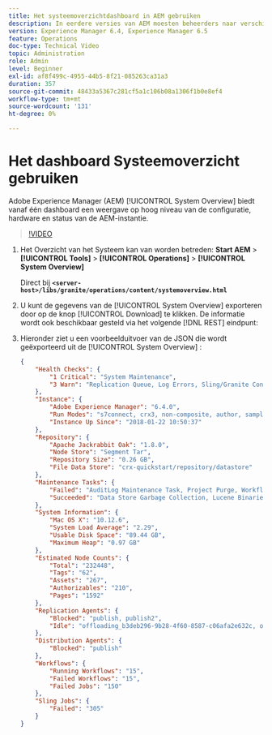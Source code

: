 ```yaml
---
title: Het systeemoverzichtdashboard in AEM gebruiken
description: In eerdere versies van AEM moesten beheerders naar verschillende locaties kijken om een volledig beeld te krijgen van het AEM-exemplaar. Het overzicht van het Systeem streeft ernaar dit op te lossen door een mening op hoog niveau van de configuratie, de hardware, en de gezondheid van de instantie van AEM allen van één enkel dashboard te verstrekken.
version: Experience Manager 6.4, Experience Manager 6.5
feature: Operations
doc-type: Technical Video
topic: Administration
role: Admin
level: Beginner
exl-id: af8f499c-4955-44b5-8f21-085263ca31a3
duration: 357
source-git-commit: 48433a5367c281cf5a1c106b08a1306f1b0e8ef4
workflow-type: tm+mt
source-wordcount: '131'
ht-degree: 0%

---
```


# Het dashboard Systeemoverzicht gebruiken

Adobe Experience Manager (AEM) [!UICONTROL System Overview] biedt vanaf één dashboard een weergave op hoog niveau van de configuratie, hardware en status van de AEM-instantie.

>[!VIDEO](https://video.tv.adobe.com/v/21340?quality=12&learn=on)

1. Het Overzicht van het Systeem kan van worden betreden: **Start AEM** > **[!UICONTROL Tools]** > **[!UICONTROL Operations]** > **[!UICONTROL System Overview]**

   Direct bij **`<server-host>/libs/granite/operations/content/systemoverview.html`**

1. U kunt de gegevens van de [!UICONTROL System Overview] exporteren door op de knop [!UICONTROL Download] te klikken. De informatie wordt ook beschikbaar gesteld via het volgende [!DNL REST] eindpunt:
1. Hieronder ziet u een voorbeelduitvoer van de JSON die wordt geëxporteerd uit de [!UICONTROL System Overview] :

   ```json
   {
       "Health Checks": {
           "1 Critical": "System Maintenance",
           "3 Warn": "Replication Queue, Log Errors, Sling/Granite Content Access Check"
       },
       "Instance": {
           "Adobe Experience Manager": "6.4.0",
           "Run Modes": "s7connect, crx3, non-composite, author, samplecontent, crx3tar",
           "Instance Up Since": "2018-01-22 10:50:37"
       },
       "Repository": {
           "Apache Jackrabbit Oak": "1.8.0",
           "Node Store": "Segment Tar",
           "Repository Size": "0.26 GB",
           "File Data Store": "crx-quickstart/repository/datastore"
       },
       "Maintenance Tasks": {
           "Failed": "AuditLog Maintenance Task, Project Purge, Workflow Purge",
           "Succeeded": "Data Store Garbage Collection, Lucene Binaries Cleanup, Revision Clean Up, Version Purge, Purge of ad-hoc tasks"
       },
       "System Information": {
           "Mac OS X": "10.12.6",
           "System Load Average": "2.29",
           "Usable Disk Space": "89.44 GB",
           "Maximum Heap": "0.97 GB"
       },
       "Estimated Node Counts": {
           "Total": "232448",
           "Tags": "62",
           "Assets": "267",
           "Authorizables": "210",
           "Pages": "1592"
       },
       "Replication Agents": {
           "Blocked": "publish, publish2",
           "Idle": "offloading_b3deb296-9b28-4f60-8587-c06afa2e632c, offloading_outbox, offloading_reverse_b3deb296-9b28-4f60-8587-c06afa2e632c, publish_reverse, scene7, screens, screens2, test_and_target"
       },
       "Distribution Agents": {
           "Blocked": "publish"
       },
       "Workflows": {
           "Running Workflows": "15",
           "Failed Workflows": "15",
           "Failed Jobs": "150"
       },
       "Sling Jobs": {
           "Failed": "305"
       }
   }
   ```
